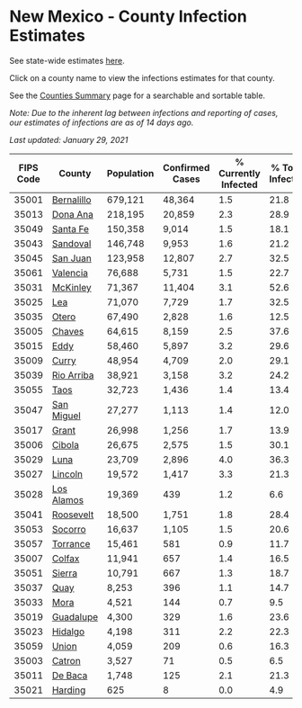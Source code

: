 # New Mexico - County Infection Estimates

See state-wide estimates [here](/infections/us-nm).

Click on a county name to view the infections estimates for that county.

See the [Counties Summary](/infections/summary-counties) page for a searchable and sortable table.

*Note: Due to the inherent lag between infections and reporting of cases, our estimates of infections are as of 14 days ago.*

*Last updated: January 29, 2021*

|   FIPS Code |                   County |   Population |   Confirmed Cases |   % Currently Infected |   % Total Infected |
|-------------|--------------------------|--------------|-------------------|------------------------|--------------------|
|       35001 | [Bernalillo](bernalillo) |      679,121 |            48,364 |                    1.5 |               21.8 |
|       35013 |     [Dona Ana](dona-ana) |      218,195 |            20,859 |                    2.3 |               28.9 |
|       35049 |     [Santa Fe](santa-fe) |      150,358 |             9,014 |                    1.5 |               18.1 |
|       35043 |     [Sandoval](sandoval) |      146,748 |             9,953 |                    1.6 |               21.2 |
|       35045 |     [San Juan](san-juan) |      123,958 |            12,807 |                    2.7 |               32.5 |
|       35061 |     [Valencia](valencia) |       76,688 |             5,731 |                    1.5 |               22.7 |
|       35031 |     [McKinley](mckinley) |       71,367 |            11,404 |                    3.1 |               52.6 |
|       35025 |               [Lea](lea) |       71,070 |             7,729 |                    1.7 |               32.5 |
|       35035 |           [Otero](otero) |       67,490 |             2,828 |                    1.6 |               12.5 |
|       35005 |         [Chaves](chaves) |       64,615 |             8,159 |                    2.5 |               37.6 |
|       35015 |             [Eddy](eddy) |       58,460 |             5,897 |                    3.2 |               29.6 |
|       35009 |           [Curry](curry) |       48,954 |             4,709 |                    2.0 |               29.1 |
|       35039 | [Rio Arriba](rio-arriba) |       38,921 |             3,158 |                    3.2 |               24.2 |
|       35055 |             [Taos](taos) |       32,723 |             1,436 |                    1.4 |               13.4 |
|       35047 | [San Miguel](san-miguel) |       27,277 |             1,113 |                    1.4 |               12.0 |
|       35017 |           [Grant](grant) |       26,998 |             1,256 |                    1.7 |               13.9 |
|       35006 |         [Cibola](cibola) |       26,675 |             2,575 |                    1.5 |               30.1 |
|       35029 |             [Luna](luna) |       23,709 |             2,896 |                    4.0 |               36.3 |
|       35027 |       [Lincoln](lincoln) |       19,572 |             1,417 |                    3.3 |               21.3 |
|       35028 | [Los Alamos](los-alamos) |       19,369 |               439 |                    1.2 |                6.6 |
|       35041 |   [Roosevelt](roosevelt) |       18,500 |             1,751 |                    1.8 |               28.4 |
|       35053 |       [Socorro](socorro) |       16,637 |             1,105 |                    1.5 |               20.6 |
|       35057 |     [Torrance](torrance) |       15,461 |               581 |                    0.9 |               11.7 |
|       35007 |         [Colfax](colfax) |       11,941 |               657 |                    1.4 |               16.5 |
|       35051 |         [Sierra](sierra) |       10,791 |               667 |                    1.3 |               18.7 |
|       35037 |             [Quay](quay) |        8,253 |               396 |                    1.1 |               14.7 |
|       35033 |             [Mora](mora) |        4,521 |               144 |                    0.7 |                9.5 |
|       35019 |   [Guadalupe](guadalupe) |        4,300 |               329 |                    1.6 |               23.6 |
|       35023 |       [Hidalgo](hidalgo) |        4,198 |               311 |                    2.2 |               22.3 |
|       35059 |           [Union](union) |        4,059 |               209 |                    0.6 |               16.3 |
|       35003 |         [Catron](catron) |        3,527 |                71 |                    0.5 |                6.5 |
|       35011 |       [De Baca](de-baca) |        1,748 |               125 |                    2.1 |               21.3 |
|       35021 |       [Harding](harding) |          625 |                 8 |                    0.0 |                4.9 |